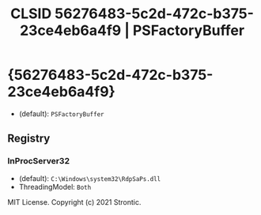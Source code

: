 ﻿---
title: "CLSID 56276483-5c2d-472c-b375-23ce4eb6a4f9 | PSFactoryBuffer"
excerpt: What is COM-Object CLSID 56276483-5c2d-472c-b375-23ce4eb6a4f9?
---

# {56276483-5c2d-472c-b375-23ce4eb6a4f9}

* (default): `PSFactoryBuffer`

## Registry


### InProcServer32

* (default): `C:\Windows\system32\RdpSaPs.dll`
* ThreadingModel: `Both`

MIT License. Copyright (c) 2021 Strontic.


